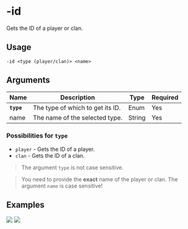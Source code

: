 # -id

Gets the ID of a player or clan.

## Usage

```
-id <type (player/clan)> <name>
```

## Arguments

| Name       | Description                      | Type   | Required |
| ---------- | -------------------------------- | ------ | -------- |
| **`type`** | The type of which to get its ID. | Enum   | Yes      |
| name       | The name of the selected type.   | String | Yes      |

### Possibilities for **`type`**

- `player` - Gets the ID of a player.
- `clan` - Gets the ID of a clan.

> The argument `type` is not case sensitive.

> You need to provide the **exact** name of the player or clan. The argument `name` is case sensitive!

## Examples
![](https://user-images.githubusercontent.com/111157596/258177993-69b27ae6-25ab-44fa-b95b-500e9f62abc0.png)
![](https://user-images.githubusercontent.com/111157596/258178024-2fede23f-9a4d-481e-a3c5-87fb35b03be8.png)